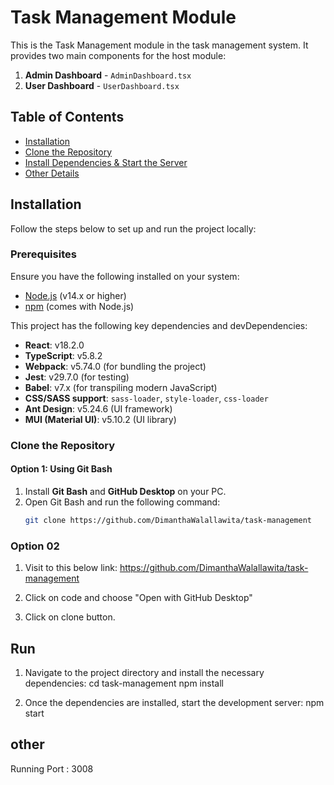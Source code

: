 # Task Management Module

This is the Task Management module in the task management system. It provides two main components for the host module:

1. **Admin Dashboard** - `AdminDashboard.tsx`
2. **User Dashboard** - `UserDashboard.tsx`

## Table of Contents

- [Installation](#installation)
- [Clone the Repository](#clone-the-repository)
- [Install Dependencies & Start the Server](#install-dependencies--start-the-server)
- [Other Details](#other-details)

## Installation

Follow the steps below to set up and run the project locally:

### Prerequisites

Ensure you have the following installed on your system:

- [Node.js](https://nodejs.org/) (v14.x or higher)
- [npm](https://www.npmjs.com/) (comes with Node.js)

This project has the following key dependencies and devDependencies:

- **React**: v18.2.0
- **TypeScript**: v5.8.2
- **Webpack**: v5.74.0 (for bundling the project)
- **Jest**: v29.7.0 (for testing)
- **Babel**: v7.x (for transpiling modern JavaScript)
- **CSS/SASS support**: `sass-loader`, `style-loader`, `css-loader`
- **Ant Design**: v5.24.6 (UI framework)
- **MUI (Material UI)**: v5.10.2 (UI library)

### Clone the Repository

#### Option 1: Using Git Bash
1. Install **Git Bash** and **GitHub Desktop** on your PC.
2. Open Git Bash and run the following command:
   ```bash
   git clone https://github.com/DimanthaWalallawita/task-management


### Option 02
1. Visit to this below link:
        https://github.com/DimanthaWalallawita/task-management

2. Click on code and choose "Open with GitHub Desktop"
3. Click on clone button.

## Run
1. Navigate to the project directory and install the necessary dependencies:
        cd task-management
        npm install

2. Once the dependencies are installed, start the development server:
        npm start

## other
Running Port : 3008

